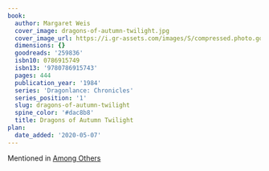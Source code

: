 ```yaml
---
book:
  author: Margaret Weis
  cover_image: dragons-of-autumn-twilight.jpg
  cover_image_url: https://i.gr-assets.com/images/S/compressed.photo.goodreads.com/books/1390668127l/259836._SY160_.jpg
  dimensions: {}
  goodreads: '259836'
  isbn10: 0786915749
  isbn13: '9780786915743'
  pages: 444
  publication_year: '1984'
  series: 'Dragonlance: Chronicles'
  series_position: '1'
  slug: dragons-of-autumn-twilight
  spine_color: '#dac8b8'
  title: Dragons of Autumn Twilight
plan:
  date_added: '2020-05-07'
---
```


Mentioned in [Among Others](/reviews/2020/among-others)
